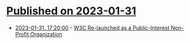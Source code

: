 # [Published on 2023-01-31](index.md)

* [2023-01-31, 17:20:00](https://tech.slashdot.org/story/23/01/31/1714231/w3c-re-launched-as-a-public-interest-non-profit-organization?utm_source=rss1.0mainlinkanon&utm_medium=feed) - [W3C Re-launched as a Public-Interest Non-Profit Organization](https://tech.slashdot.org/story/23/01/31/1714231/w3c-re-launched-as-a-public-interest-non-profit-organization?utm_source=rss1.0mainlinkanon&utm_medium=feed)
